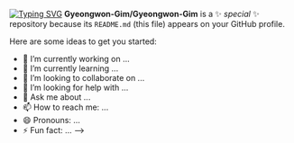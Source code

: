 [![Typing SVG](https://readme-typing-svg.demolab.com?font=Fira+Code&pause=1000&color=27B2F7&width=435&lines=Hi+there+%F0%9F%91%8B)](https://git.io/typing-svg)
**Gyeongwon-Gim/Gyeongwon-Gim** is a ✨ _special_ ✨ repository because its `README.md` (this file) appears on your GitHub profile.

Here are some ideas to get you started:

- 🔭 I’m currently working on ...
- 🌱 I’m currently learning ...
- 👯 I’m looking to collaborate on ...
- 🤔 I’m looking for help with ...
- 💬 Ask me about ...
- 📫 How to reach me: ...
- 😄 Pronouns: ...
- ⚡ Fun fact: ...
-->
